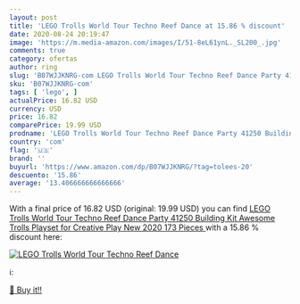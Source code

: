 ```yaml
---
layout: post
title: 'LEGO Trolls World Tour Techno Reef Dance at 15.86 % discount'
date: 2020-08-24 20:19:47
image: 'https://m.media-amazon.com/images/I/51-8eL61ynL._SL200_.jpg'
comments: true
category: ofertas
author: ring
slug: 'B07WJJKNRG-com LEGO Trolls World Tour Techno Reef Dance Party 41250...'
sku: 'B07WJJKNRG-com'
tags: [ 'lego', ]
actualPrice: 16.82 USD
currency: USD
price: 16.82
comparePrice: 19.99 USD
prodname: 'LEGO Trolls World Tour Techno Reef Dance Party 41250 Building Kit  Awesome Trolls Playset for Creative Play  New 2020  173 Pieces '
country: 'com'
flag: '🇺🇸'
brand: ''
buyurl: 'https://www.amazon.com/dp/B07WJJKNRG/?tag=tolees-20'
descuento: '15.86'
average: '13.406666666666666'
---
```


With a final price of 16.82 USD (original: 19.99 USD) you can find [LEGO Trolls World Tour Techno Reef Dance Party 41250 Building Kit  Awesome Trolls Playset for Creative Play  New 2020  173 Pieces ](https://www.amazon.com/dp/B07WJJKNRG/?tag=tolees-20) with a  15.86 % discount here:

[![LEGO Trolls World Tour Techno Reef Dance](https://m.media-amazon.com/images/I/51-8eL61ynL._SL200_.jpg)](https://www.amazon.com/dp/B07WJJKNRG/?tag=tolees-20)

ℹ️:


[🛒 Buy it!!](https://www.amazon.com/dp/B07WJJKNRG/?tag=tolees-20)
